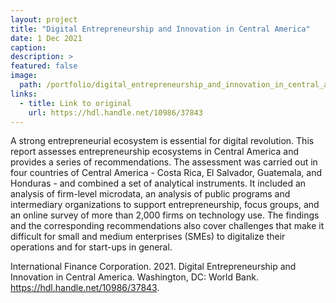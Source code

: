 ```yaml
---
layout: project
title: "Digital Entrepreneurship and Innovation in Central America"
date: 1 Dec 2021
caption:
description: >
featured: false
image:
  path: /portfolio/digital_entrepreneurship_and_innovation_in_central_america.png
links:
  - title: Link to original
    url: https://hdl.handle.net/10986/37843
---
```


A strong entrepreneurial ecosystem is essential for digital revolution. This 
report assesses entrepreneurship ecosystems in Central America and provides 
a series of recommendations. The assessment was carried out in four 
countries of Central America - Costa Rica, El Salvador, Guatemala, and 
Honduras - and combined a set of analytical instruments. It included an 
analysis of firm-level microdata, an analysis of public programs and 
intermediary organizations to support entrepreneurship, focus groups, and an 
online survey of more than 2,000 firms on technology use. The findings and 
the corresponding recommendations also cover challenges that make it 
difficult for small and medium enterprises (SMEs) to digitalize their 
operations and for start-ups in general.

International Finance Corporation. 2021. Digital Entrepreneurship and 
Innovation in Central America. Washington, DC: World Bank.
<https://hdl.handle.net/10986/37843>.